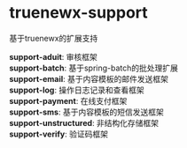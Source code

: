 # truenewx-support
基于truenewx的扩展支持

<strong>support-aduit</strong>: 审核框架<br/>
<strong>support-batch</strong>: 基于spring-batch的批处理扩展<br/>
<strong>support-email</strong>: 基于内容模板的邮件发送框架<br/>
<strong>support-log</strong>: 操作日志记录和查看框架<br/>
<strong>support-payment</strong>: 在线支付框架<br/>
<strong>support-sms</strong>: 基于内容模板的短信发送框架<br/>
<strong>support-unstructured</strong>: 非结构化存储框架<br/>
<strong>support-verify</strong>: 验证码框架<br/>
